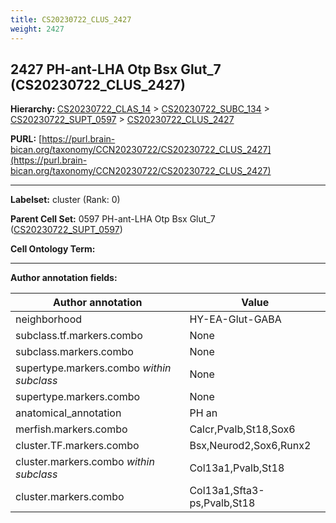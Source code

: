 ```yaml
---
title: CS20230722_CLUS_2427
weight: 2427
---
```

## 2427 PH-ant-LHA Otp Bsx Glut_7 (CS20230722_CLUS_2427)
<b>Hierarchy: </b>
[CS20230722_CLAS_14](../CS20230722_CLAS_14) >
[CS20230722_SUBC_134](../CS20230722_SUBC_134) >
[CS20230722_SUPT_0597](../CS20230722_SUPT_0597) >
[CS20230722_CLUS_2427](../CS20230722_CLUS_2427)

**PURL:** [https://purl.brain-bican.org/taxonomy/CCN20230722/CS20230722_CLUS_2427](https://purl.brain-bican.org/taxonomy/CCN20230722/CS20230722_CLUS_2427)

---


**Labelset:** cluster (Rank: 0)

**Parent Cell Set:** 0597 PH-ant-LHA Otp Bsx Glut_7 ([CS20230722_SUPT_0597](../CS20230722_SUPT_0597))



**Cell Ontology Term:** 

[MARKER GENES.]: #


---

[TRANSFERRED ANNOTATIONS.]: #


[AUTHOR ANNOTATION FIELDS.]: #


**Author annotation fields:**

| Author annotation | Value |
|-------------------|-------|
|neighborhood|HY-EA-Glut-GABA|
|subclass.tf.markers.combo|None|
|subclass.markers.combo|None|
|supertype.markers.combo _within subclass_|None|
|supertype.markers.combo|None|
|anatomical_annotation|PH an|
|merfish.markers.combo|Calcr,Pvalb,St18,Sox6|
|cluster.TF.markers.combo|Bsx,Neurod2,Sox6,Runx2|
|cluster.markers.combo _within subclass_|Col13a1,Pvalb,St18|
|cluster.markers.combo|Col13a1,Sfta3-ps,Pvalb,St18|
